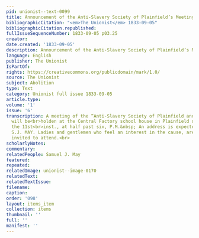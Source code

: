 ```yaml
---
pid: unionist--text-0099
title: Announcement of the Anti-Slavery Society of Plainfield’s Meeting
bibliographicCitation: "<em>The Unionist</em> 1833-09-05"
bibliographicCitation.republished: 
fullIssueSequenceNumber: 1833-09-05 p03.25
creator: 
date.created: '1833-09-05'
description: Announcement of the Anti-Slavery Society of Plainfield’s Meeting
language: English
publisher: The Unionist
IsPartOf: 
rights: https://creativecommons.org/publicdomain/mark/1.0/
source: The Unionist
subject: Abolition
type: Text
category: Unionist full issue 1833-09-05
article.type: 
volume: '1'
issue: '6'
transcription: A meeting of the “Anti-Slavery Society of Plainfield and its vicinity,”
  will be<br>holden at the Central Factory school house in Plainfield on WEDNESDAY
  the 11st<br>inst., at half past six, P.M.&nbsp; An address is expected from<br>Rev.
  S.J. MAY. Ladies and gentlemen who feel an interest in the cause, are<br>respectfully
  invited to attend.<br>
scholarlyNotes: 
commentary: 
relatedPeople: Samuel J. May
featured: 
repeated: 
relatedImage: unionist--image-0170
relatedText: 
relatedTextIssue: 
filename: 
caption: 
order: '098'
layout: items_item
collection: items
thumbnail: ''
full: ''
manifest: ''
---
```

